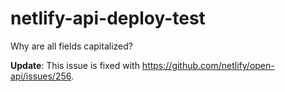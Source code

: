 # netlify-api-deploy-test
Why are all fields capitalized?

**Update**: This issue is fixed with https://github.com/netlify/open-api/issues/256.
